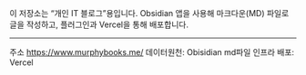 이 저장소는 “개인 IT 블로그”용입니다. Obsidian 앱을 사용해 마크다운(MD) 파일로 글을 작성하고, 플러그인과 Vercel을 통해 배포합니다.

---

주소 https://www.murphybooks.me/
데이터원천: Obisidian md파일
인프라 배포: Vercel


